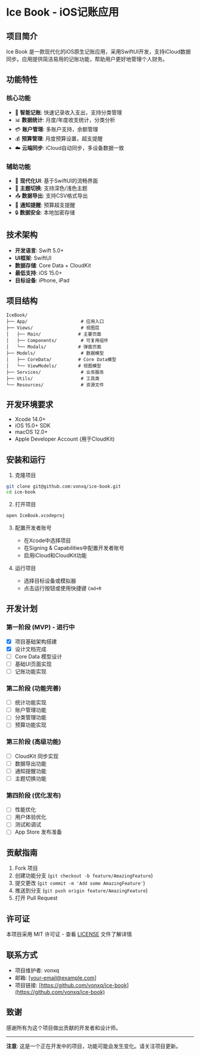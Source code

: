 # Ice Book - iOS记账应用

## 项目简介

Ice Book 是一款现代化的iOS原生记账应用，采用SwiftUI开发，支持iCloud数据同步。应用提供简洁易用的记账功能，帮助用户更好地管理个人财务。

## 功能特性

### 核心功能
- 📝 **智能记账**: 快速记录收入支出，支持分类管理
- 📊 **数据统计**: 月度/年度收支统计，分类分析
- 💳 **账户管理**: 多账户支持，余额管理
- 💰 **预算管理**: 月度预算设置，超支提醒
- ☁️ **云端同步**: iCloud自动同步，多设备数据一致

### 辅助功能
- 📱 **现代化UI**: 基于SwiftUI的流畅界面
- 🎨 **主题切换**: 支持深色/浅色主题
- 📤 **数据导出**: 支持CSV格式导出
- 🔔 **通知提醒**: 预算超支提醒
- 🔒 **数据安全**: 本地加密存储

## 技术架构

- **开发语言**: Swift 5.0+
- **UI框架**: SwiftUI
- **数据存储**: Core Data + CloudKit
- **最低支持**: iOS 15.0+
- **目标设备**: iPhone, iPad

## 项目结构

```
IceBook/
├── App/                    # 应用入口
├── Views/                  # 视图层
│   ├── Main/              # 主要页面
│   ├── Components/         # 可复用组件
│   └── Modals/            # 弹窗页面
├── Models/                 # 数据模型
│   ├── CoreData/          # Core Data模型
│   └── ViewModels/        # 视图模型
├── Services/               # 业务服务
├── Utils/                  # 工具类
└── Resources/              # 资源文件
```

## 开发环境要求

- Xcode 14.0+
- iOS 15.0+ SDK
- macOS 12.0+
- Apple Developer Account (用于CloudKit)

## 安装和运行

1. 克隆项目
```bash
git clone git@github.com:vonxq/ice-book.git
cd ice-book
```

2. 打开项目
```bash
open IceBook.xcodeproj
```

3. 配置开发者账号
   - 在Xcode中选择项目
   - 在Signing & Capabilities中配置开发者账号
   - 启用iCloud和CloudKit功能

4. 运行项目
   - 选择目标设备或模拟器
   - 点击运行按钮或使用快捷键 `Cmd+R`

## 开发计划

### 第一阶段 (MVP) - 进行中
- [x] 项目基础架构搭建
- [x] 设计文档完成
- [ ] Core Data 模型设计
- [ ] 基础UI页面实现
- [ ] 记账功能实现

### 第二阶段 (功能完善)
- [ ] 统计功能实现
- [ ] 账户管理功能
- [ ] 分类管理功能
- [ ] 预算功能实现

### 第三阶段 (高级功能)
- [ ] CloudKit 同步实现
- [ ] 数据导出功能
- [ ] 通知提醒功能
- [ ] 主题切换功能

### 第四阶段 (优化发布)
- [ ] 性能优化
- [ ] 用户体验优化
- [ ] 测试和调试
- [ ] App Store 发布准备

## 贡献指南

1. Fork 项目
2. 创建功能分支 (`git checkout -b feature/AmazingFeature`)
3. 提交更改 (`git commit -m 'Add some AmazingFeature'`)
4. 推送到分支 (`git push origin feature/AmazingFeature`)
5. 打开 Pull Request

## 许可证

本项目采用 MIT 许可证 - 查看 [LICENSE](LICENSE) 文件了解详情

## 联系方式

- 项目维护者: vonxq
- 邮箱: [your-email@example.com]
- 项目链接: [https://github.com/vonxq/ice-book](https://github.com/vonxq/ice-book)

## 致谢

感谢所有为这个项目做出贡献的开发者和设计师。

---

**注意**: 这是一个正在开发中的项目，功能可能会发生变化。请关注项目更新。 